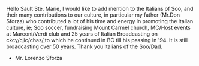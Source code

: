 Hello Sault Ste. Marie, I would like to add mention to the Italians of Soo, and their many contributions to our culture, in particular my father (Mr.Don Sforza) who contributed a lot of his time and energy in promoting the italian culture, ie; Soo soccer, fundraising Mount Carmel church, MC/Host events at Marconi/Verdi club and 25 years of Italian Broadcasting on ckcy/cjic/chas/,to which he continued in BC till his passing in '94. It is still broadcasting over 50 years. Thank you italians of the Soo/Dad.

- Mr. Lorenzo Sforza
